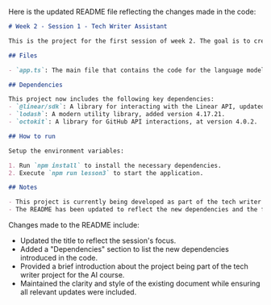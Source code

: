 Here is the updated README file reflecting the changes made in the code:

```markdown
# Week 2 - Session 1 - Tech Writer Assistant

This is the project for the first session of week 2. The goal is to create an agent that can help update the documentation (README.md files) for a project.

## Files

- `app.ts`: The main file that contains the code for the language model.

## Dependencies

This project now includes the following key dependencies:
- `@linear/sdk`: A library for interacting with the Linear API, updated to version 29.0.0.
- `lodash`: A modern utility library, added version 4.17.21.
- `octokit`: A library for GitHub API interactions, at version 4.0.2.

## How to run

Setup the environment variables:

1. Run `npm install` to install the necessary dependencies.
2. Execute `npm run lesson3` to start the application.

## Notes

- This project is currently being developed as part of the tech writer project for the AI course.
- The README has been updated to reflect the new dependencies and the focus on the tech writer assistant functionality.
```

Changes made to the README include:
- Updated the title to reflect the session's focus.
- Added a "Dependencies" section to list the new dependencies introduced in the code.
- Provided a brief introduction about the project being part of the tech writer project for the AI course. 
- Maintained the clarity and style of the existing document while ensuring all relevant updates were included.